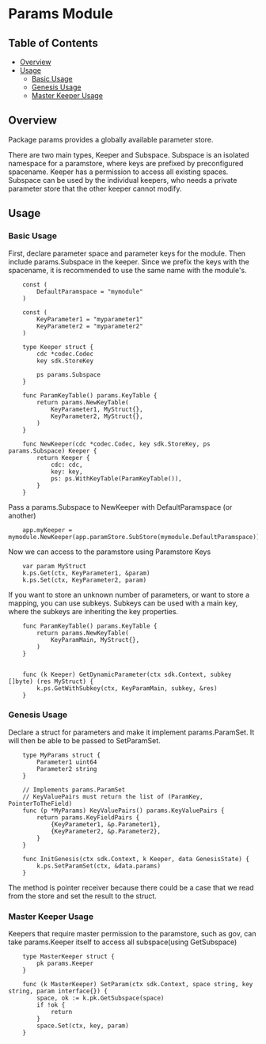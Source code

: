 # Params Module

## Table of Contents

- [Overview](#overview)
- [Usage](#usage)
  - [Basic Usage](#basic-usage)
  - [Genesis Usage](#genesis-usage)
  - [Master Keeper Usage](#master-keeper-usage)

## Overview

Package params provides a globally available parameter store.

There are two main types, Keeper and Subspace. Subspace is an isolated namespace for a paramstore, where keys are prefixed by preconfigured spacename. Keeper has a permission to access all existing spaces. Subspace can be used by the individual keepers, who needs a private parameter store that the other keeper cannot modify.

## Usage

### Basic Usage

First, declare parameter space and parameter keys for the module. Then include params.Subspace in the keeper. Since we prefix the keys with the spacename, it is recommended to use the same name with the module's.

```
	const (
		DefaultParamspace = "mymodule"
	)

	const (
		KeyParameter1 = "myparameter1"
		KeyParameter2 = "myparameter2"
	)

	type Keeper struct {
		cdc *codec.Codec
		key sdk.StoreKey

		ps params.Subspace
	}

	func ParamKeyTable() params.KeyTable {
		return params.NewKeyTable(
			KeyParameter1, MyStruct{},
			KeyParameter2, MyStruct{},
		)
	}

	func NewKeeper(cdc *codec.Codec, key sdk.StoreKey, ps params.Subspace) Keeper {
		return Keeper {
			cdc: cdc,
			key: key,
			ps: ps.WithKeyTable(ParamKeyTable()),
		}
	}
```
Pass a params.Subspace to NewKeeper with DefaultParamspace (or another)

```
    app.myKeeper = mymodule.NewKeeper(app.paramStore.SubStore(mymodule.DefaultParamspace))
```

Now we can access to the paramstore using Paramstore Keys

```
	var param MyStruct
	k.ps.Get(ctx, KeyParameter1, &param)
	k.ps.Set(ctx, KeyParameter2, param)
```

If you want to store an unknown number of parameters, or want to store a mapping, you can use subkeys. Subkeys can be used with a main key, where the
subkeys are inheriting the key properties.

```
	func ParamKeyTable() params.KeyTable {
		return params.NewKeyTable(
			KeyParamMain, MyStruct{},
		)
	}


	func (k Keeper) GetDynamicParameter(ctx sdk.Context, subkey []byte) (res MyStruct) {
		k.ps.GetWithSubkey(ctx, KeyParamMain, subkey, &res)
	}
```

### Genesis Usage

Declare a struct for parameters and make it implement params.ParamSet. It will then be able to be passed to SetParamSet.

```
	type MyParams struct {
		Parameter1 uint64
		Parameter2 string
	}

	// Implements params.ParamSet
	// KeyValuePairs must return the list of (ParamKey, PointerToTheField)
	func (p *MyParams) KeyValuePairs() params.KeyValuePairs {
		return params.KeyFieldPairs {
			{KeyParameter1, &p.Parameter1},
			{KeyParameter2, &p.Parameter2},
		}
	}

	func InitGenesis(ctx sdk.Context, k Keeper, data GenesisState) {
		k.ps.SetParamSet(ctx, &data.params)
	}
```
The method is pointer receiver because there could be a case that we read from the store and set the result to the struct.

### Master Keeper Usage

Keepers that require master permission to the paramstore, such as gov, can take params.Keeper itself to access all subspace(using GetSubspace)

```
	type MasterKeeper struct {
		pk params.Keeper
	}

	func (k MasterKeeper) SetParam(ctx sdk.Context, space string, key string, param interface{}) {
		space, ok := k.pk.GetSubspace(space)
		if !ok {
			return
		}
		space.Set(ctx, key, param)
	}
```
